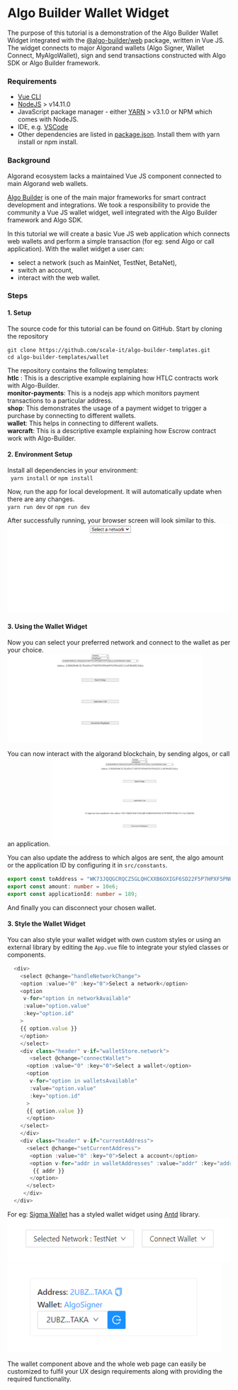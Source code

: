 # Algo Builder Wallet Widget 

The purpose of this tutorial is a demonstration of the Algo Builder Wallet Widget integrated with the [@algo-builder/web](https://github.com/scale-it/algo-builder/tree/master/packages/web) package, written in Vue JS. The widget connects to major Algorand wallets (Algo Signer, Wallet Connect, MyAlgoWallet), sign and send transactions constructed with Algo SDK or Algo Builder framework.

### Requirements

- [Vue CLI](https://cli.vuejs.org/guide/installation.html)<br/>
- [NodeJS](https://nodejs.org/en/download/) > v14.11.0<br/>
- JavaScript package manager - either [YARN](https://classic.yarnpkg.com/en/docs/install) > v3.1.0 or NPM which comes with NodeJS.<br/>
- IDE, e.g. [VSCode](https://code.visualstudio.com/download)<br/>
- Other dependencies are listed in [package.json](https://github.com/scale-it/algo-builder-templates/blob/master/wallet/package.json). Install them with yarn install or npm install.<br/>

### Background

Algorand ecosystem lacks a maintained Vue JS component connected to main Algorand web wallets.

[Algo Builder](https://algobuilder.dev/) is one of the main major frameworks for smart contract development and integrations. We took a responsibility to provide the community a Vue JS wallet widget, well integrated with the Algo Builder framework and Algo SDK.

In this tutorial we will create a basic Vue JS web application which connects web wallets and perform a simple transaction (for eg: send Algo or call application). With the wallet widget a user can:

- select a network (such as MainNet, TestNet, BetaNet),
- switch an account,
- interact with the web wallet.

### Steps

#### 1. Setup

The source code for this tutorial can be found on GitHub. Start by cloning the repository

    git clone https://github.com/scale-it/algo-builder-templates.git
    cd algo-builder-templates/wallet

The repository contains the following templates:<br/>
**htlc** : This is a descriptive example explaining how HTLC contracts work with Algo-Builder.<br/>
**monitor-payments**: This is a nodejs app which monitors payment transactions to a particular address.<br/>
**shop**: This demonstrates the usage of a payment widget to trigger a purchase by connecting to different wallets.<br/>
**wallet**: This helps in connecting to different wallets.<br/>
**warcraft**: This is a descriptive example explaining how Escrow contract work with Algo-Builder.<br/>

#### 2. Environment Setup

Install all dependencies in your environment:<br/>
` yarn install` or `npm install`

Now, run the app for local development. It will automatically update when there are any changes.<br/>
`yarn run dev` or `npm run dev`

After successfully running, your browser screen will look similar to this.
<img src="./t-wallet/assets/homescreen.png" height="200" title="Home Page" />

#### 3. Using the Wallet Widget

Now you can select your preferred network and connect to the wallet as per your choice.
<img src="./t-wallet/assets/address_selected.png" height="200" title="Account Selected" />

You can now interact with the algorand blockchain, by sending algos, or call an application.
<img src="./t-wallet/assets/algo_transaction.png" height="200" title="Send Transaction" />

You can also update the address to which algos are sent, the algo amount or the application ID by configuring it in `src/constants`.

```ts
export const toAddress = "WK73JQQGCRQCZ5GLQHCXXB6OXIGF6SD22F5P7HPXF5PNH23YUUALUMKOZ4";
export const amount: number = 10e6;
export const applicationId: number = 189;
```

And finally you can disconnect your chosen wallet.

#### 3. Style the Wallet Widget

You can also style your wallet widget with own custom styles or using an external library by editing the `App.vue` file to integrate your styled classes or components.

```ts
  <div>
    <select @change="handleNetworkChange">
  	<option :value="0" :key="0">Select a network</option>
  	<option
  	 v-for="option in networkAvailable"
  	 :value="option.value"
  	 :key="option.id"
  	>
  	{{ option.value }}
  	</option>
    </select>
    <div class="header" v-if="walletStore.network">
       <select @change="connectWallet">
  	  <option :value="0" :key="0">Select a wallet</option>
  	  <option
  	   v-for="option in walletsAvailable"
  	   :value="option.value"
  	   :key="option.id"
  	  >
  	  {{ option.value }}
  	  </option>
  	</select>
    </div>
    <div class="header" v-if="currentAddress">
      <select @change="setCurrentAddress">
       <option :value="0" :key="0">Select a account</option>
       <option v-for="addr in walletAddresses" :value="addr" :key="addr">
      	{{ addr }}
       </option>
      </select>
     </div>
  </div>
```

For eg: [Sigma Wallet](https://github.com/scale-it/algobuilder-msig) has a styled wallet widget using [Antd](https://www.antdv.com/) library.
<img src="./t-wallet/assets/select_network.png" height="100" title="Select Network" />
<img src="./t-wallet/assets/styled_wallet.png" height="200" title="Styled Wallet Widget" />

The wallet component above and the whole web page can easily be customized to fulfil your UX design requirements along with providing the required functionality.
